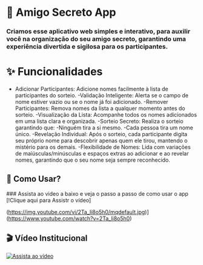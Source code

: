 # 🎁 Amigo Secreto App

### Criamos esse aplicativo web simples e interativo, para auxilir você na organização do seu amigo secreto, garantindo uma experiência divertida e sigilosa para os participantes.

# ✨ Funcionalidades
- Adicionar Participantes: Adicione nomes facilmente à lista de participantes do sorteio.
-Validação Inteligente: Alerta se o campo de nome estiver vazio ou se o nome já foi adicionado.
-Remover Participantes: Remova nomes da lista a qualquer momento antes do sorteio.
-Visualização da Lista: Acompanhe todos os nomes adicionados em uma lista clara e organizada.
-Sorteio Secreto: Realiza o sorteio garantindo que:
-Ninguém tira a si mesmo.
-Cada pessoa tira um nome único.
-Revelação Individual: Após o sorteio, cada participante digita seu próprio nome para descobrir apenas quem ele tirou, mantendo o mistério para os demais.
-Flexibilidade de Nomes: Lida com variações de maiúsculas/minúsculas e espaços extras ao adicionar e ao revelar nomes, garantindo que o seu nome seja sempre reconhecido.
<h2>🚀 Como Usar?</h2>
### Assista ao video a baixo e veja o passo a passo de como usar o app
[!Clique aqui para Assistr o vídeo]

(https://img.youtube.com/vi/2Ta_li8o5h0/mqdefault.jpg)](https://www.youtube.com/watch?v=2Ta_li8o5h0)

## 🎬 Vídeo Institucional

[![Assista ao vídeo](https://img.youtube.com/vi/2Ta_li8o5h0/hqdefault.jpg)](https://www.youtube.com/watch?v=2Ta_li8o5h0)


